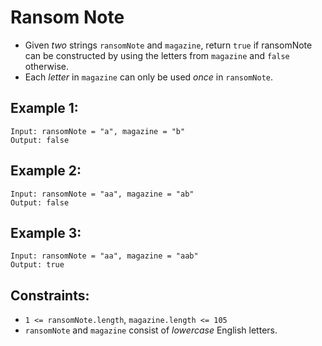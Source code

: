 # Ransom Note

- Given _two_ strings `ransomNote` and `magazine`, return `true` if ransomNote can be constructed by using the letters from `magazine` and `false` otherwise.
- Each _letter_ in `magazine` can only be used _once_ in `ransomNote`.

## Example 1:
```
Input: ransomNote = "a", magazine = "b"
Output: false
```

## Example 2:
```
Input: ransomNote = "aa", magazine = "ab"
Output: false
```

## Example 3:
```
Input: ransomNote = "aa", magazine = "aab"
Output: true
```

## Constraints:
- `1 <= ransomNote.length`, `magazine.length <= 105`
- `ransomNote` and `magazine` consist of _lowercase_ English letters.

